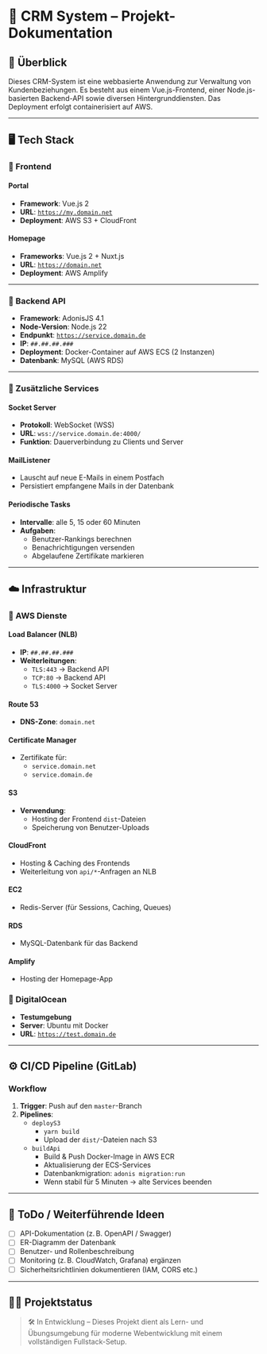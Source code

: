 # 📘 CRM System – Projekt-Dokumentation

## 🧭 Überblick

Dieses CRM-System ist eine webbasierte Anwendung zur Verwaltung von Kundenbeziehungen. Es besteht aus einem Vue.js-Frontend, einer Node.js-basierten Backend-API sowie diversen Hintergrunddiensten. Das Deployment erfolgt containerisiert auf AWS.

---

## 🖥️ Tech Stack

### 🔹 Frontend

#### Portal
- **Framework**: Vue.js 2  
- **URL**: [`https://my.domain.net`](https://my.domain.net)  
- **Deployment**: AWS S3 + CloudFront  

#### Homepage
- **Frameworks**: Vue.js 2 + Nuxt.js  
- **URL**: [`https://domain.net`](https://domain.net)  
- **Deployment**: AWS Amplify  

---

### 🔹 Backend API

- **Framework**: AdonisJS 4.1  
- **Node-Version**: Node.js 22  
- **Endpunkt**: [`https://service.domain.de`](https://service.domain.de)  
- **IP**: `##.##.##.###`  
- **Deployment**: Docker-Container auf AWS ECS (2 Instanzen)  
- **Datenbank**: MySQL (AWS RDS)  

---

### 🔹 Zusätzliche Services

#### Socket Server
- **Protokoll**: WebSocket (WSS)  
- **URL**: `wss://service.domain.de:4000/`  
- **Funktion**: Dauerverbindung zu Clients und Server  

#### MailListener
- Lauscht auf neue E-Mails in einem Postfach  
- Persistiert empfangene Mails in der Datenbank  

#### Periodische Tasks
- **Intervalle**: alle 5, 15 oder 60 Minuten  
- **Aufgaben**:
  - Benutzer-Rankings berechnen  
  - Benachrichtigungen versenden  
  - Abgelaufene Zertifikate markieren  

---

## ☁️ Infrastruktur

### 🔹 AWS Dienste

#### Load Balancer (NLB)
- **IP**: `##.##.##.###`  
- **Weiterleitungen**:
  - `TLS:443` → Backend API  
  - `TCP:80` → Backend API  
  - `TLS:4000` → Socket Server  

#### Route 53
- **DNS-Zone**: `domain.net`  

#### Certificate Manager
- Zertifikate für:
  - `service.domain.net`  
  - `service.domain.de`  

#### S3
- **Verwendung**:
  - Hosting der Frontend `dist`-Dateien  
  - Speicherung von Benutzer-Uploads  

#### CloudFront
- Hosting & Caching des Frontends  
- Weiterleitung von `api/*`-Anfragen an NLB  

#### EC2
- Redis-Server (für Sessions, Caching, Queues)  

#### RDS
- MySQL-Datenbank für das Backend  

#### Amplify
- Hosting der Homepage-App  

### 🔹 DigitalOcean

- **Testumgebung**  
- **Server**: Ubuntu mit Docker  
- **URL**: [`https://test.domain.de`](https://test.domain.de)  

---

## ⚙️ CI/CD Pipeline (GitLab)

### Workflow

1. **Trigger**: Push auf den `master`-Branch  
2. **Pipelines**:
   - `deployS3`
     - `yarn build`
     - Upload der `dist/`-Dateien nach S3  
   - `buildApi`
     - Build & Push Docker-Image in AWS ECR  
     - Aktualisierung der ECS-Services  
     - Datenbankmigration: `adonis migration:run`  
     - Wenn stabil für 5 Minuten → alte Services beenden  

---

## 📝 ToDo / Weiterführende Ideen

- [ ] API-Dokumentation (z. B. OpenAPI / Swagger)  
- [ ] ER-Diagramm der Datenbank  
- [ ] Benutzer- und Rollenbeschreibung  
- [ ] Monitoring (z. B. CloudWatch, Grafana) ergänzen  
- [ ] Sicherheitsrichtlinien dokumentieren (IAM, CORS etc.)

---

## 🧑‍💻 Projektstatus

> 🛠️ In Entwicklung – Dieses Projekt dient als Lern- und Übungsumgebung für moderne Webentwicklung mit einem vollständigen Fullstack-Setup.

